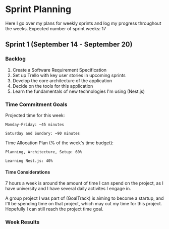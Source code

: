 # Sprint Planning

Here I go over my plans for weekly sprints and log my progress throughout the weeks.
Expected number of sprint weeks: 17

## Sprint 1 (September 14 - September 20)

### Backlog

1. Create a Software Requirement Specification
2. Set up Trello with key user stories in upcoming sprints
3. Develop the core architecture of the application
4. Decide on the tools for this application
5. Learn the fundamentals of new technologies I'm using (Nest.js)

### Time Commitment Goals

Projected time for this week:

    Monday-Friday: ~45 minutes

    Saturday and Sundary: ~90 minutes

Time Allocation Plan (% of the week's time budget):

    Planning, Architecture, Setup: 60%

    Learning Nest.js: 40%

#### Time Considerations

7 hours a week is around the amount of time I can spend on the project, as I have university and I have several daily activites I engage in.

A group project I was part of (GoalTrack) is aiming to become a startup, and I'll be spending time on that project, which may cut my time for this project. Hopefully I can still reach the project time goal.

### Week Results
